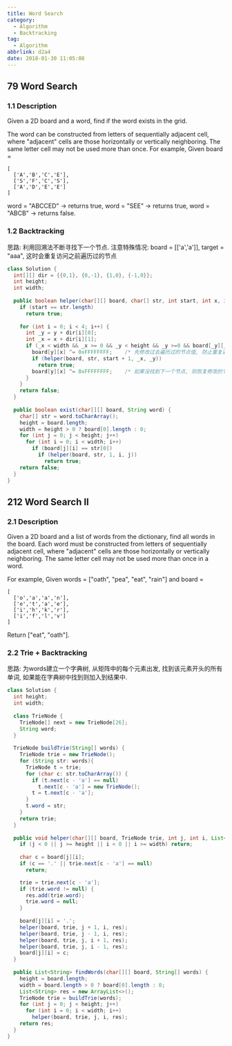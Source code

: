 ```yaml
---
title: Word Search
category:
  - Algorithm
  - Backtracking
tag:
  - Algorithm
abbrlink: d2a4
date: 2018-01-30 11:05:08
---
```


## 79 Word Search
### 1.1 Description
Given a 2D board and a word, find if the word exists in the grid.

The word can be constructed from letters of sequentially adjacent cell, where "adjacent" cells are those horizontally or vertically neighboring. The same letter cell may not be used more than once.
For example, Given board =
```text
[
  ['A','B','C','E'],
  ['S','F','C','S'],
  ['A','D','E','E']
]
```
word = "ABCCED" -> returns true,
word = "SEE" -> returns true,
word = "ABCB" -> returns false.

### 1.2 Backtracking
思路: 利用回溯法不断寻找下一个节点. 注意特殊情况: board = [['a','a']], target = "aaa", 这时会重复访问之前遍历过的节点
```java
class Solution {
  int[][] dir = {{0,1}, {0,-1}, {1,0}, {-1,0}};
  int height;
  int width;
  
  public boolean helper(char[][] board, char[] str, int start, int x, int y) {
    if (start == str.length)
      return true;
    
    for (int i = 0; i < 4; i++) {
      int _y = y + dir[i][0];
      int _x = x + dir[i][1];
      if (_x < width && _x >= 0 && _y < height && _y >=0 && board[_y][_x] == str[start]) {
        board[y][x] ^= 0xFFFFFFFF;    /* 先修改过去遍历过的节点值, 防止重复遍历 */
        if (helper(board, str, start + 1, _x, _y))
          return true;
        board[y][x] ^= 0xFFFFFFFF;    /* 如果没找到下一个节点, 则恢复修改的节点值 */
      }
    }
    return false;
  }
  
  public boolean exist(char[][] board, String word) {
    char[] str = word.toCharArray();
    height = board.length;
    width = height > 0 ? board[0].length : 0;
    for (int j = 0; j < height; j++)
      for (int i = 0; i < width; i++)
        if (board[j][i] == str[0])
          if (helper(board, str, 1, i, j))
            return true;
    return false;
  }
}
```



## 212 Word Search II
### 2.1 Description
Given a 2D board and a list of words from the dictionary, find all words in the board.
Each word must be constructed from letters of sequentially adjacent cell, where "adjacent" cells are those horizontally or vertically neighboring. The same letter cell may not be used more than once in a word.

For example, Given words = ["oath", "pea", "eat", "rain"] and board =
```text
[
  ['o','a','a','n'],
  ['e','t','a','e'],
  ['i','h','k','r'],
  ['i','f','l','v']
]
```
Return ["eat", "oath"].

### 2.2 Trie + Backtracking
思路: 为words建立一个字典树, 从矩阵中的每个元素出发, 找到该元素开头的所有单词, 如果能在字典树中找到则加入到结果中.
```java
class Solution {
  int height;
  int width;
  
  class TrieNode {
    TrieNode[] next = new TrieNode[26];
    String word;
  }
  
  TrieNode buildTrie(String[] words) {
    TrieNode trie = new TrieNode();
    for (String str: words){
      TrieNode t = trie;
      for (char c: str.toCharArray()) {
        if (t.next[c - 'a'] == null)
          t.next[c - 'a'] = new TrieNode();
        t = t.next[c - 'a'];
      }
      t.word = str;
    }
    return trie;
  }
  
  public void helper(char[][] board, TrieNode trie, int j, int i, List<String> res) {
    if (j < 0 || j >= height || i < 0 || i >= width) return;
    
    char c = board[j][i];
    if (c == '.' || trie.next[c - 'a'] == null) 
      return;

    trie = trie.next[c - 'a'];    
    if (trie.word != null) {
      res.add(trie.word);
      trie.word = null;
    }
    
    board[j][i] = '.';
    helper(board, trie, j + 1, i, res);
    helper(board, trie, j - 1, i, res);
    helper(board, trie, j, i + 1, res);
    helper(board, trie, j, i - 1, res);
    board[j][i] = c;
  }
  
  public List<String> findWords(char[][] board, String[] words) {
    height = board.length;
    width = board.length > 0 ? board[0].length : 0;
    List<String> res = new ArrayList<>();
    TrieNode trie = buildTrie(words);
    for (int j = 0; j < height; j++)
      for (int i = 0; i < width; i++)
        helper(board, trie, j, i, res);
    return res;
  }
}
```

